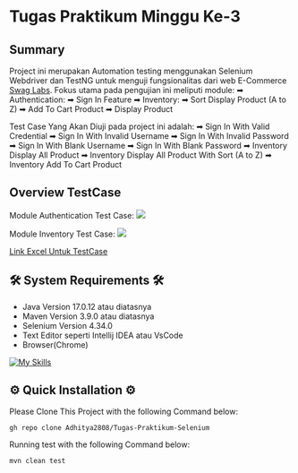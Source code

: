 # Tugas Praktikum Minggu Ke-3


## Summary

Project ini merupakan Automation testing menggunakan Selenium Webdriver dan TestNG untuk menguji fungsionalitas dari web E-Commerce [Swag Labs](https://www.saucedemo.com/v1/index.html). Fokus utama pada pengujian ini meliputi module:
➡ Authentication: 
    ➡ Sign In Feature
➡ Inventory:
    ➡ Sort Display Product (A to Z)
    ➡ Add To Cart Product
    ➡ Display Product
    
Test Case Yang Akan Diuji pada project ini adalah:
➡ Sign In With Valid Credential
➡ Sign In With Invalid Username
➡ Sign In With Invalid Password
➡ Sign In With Blank Username
➡ Sign In With Blank Password
➡ Inventory Display All Product 
➡ Inventory Display All Product With Sort (A to Z)
➡ Inventory Add To Cart Product

## Overview TestCase
Module Authentication Test Case:
![](https://github.com/Adhitya2808/Tugas-Praktikum-Selenium/blob/master/src/Screenshoot/Authentication.png)

Module Inventory Test Case:
![](https://github.com/Adhitya2808/Tugas-Praktikum-Selenium/blob/master/src/Screenshoot/Inventory.png)

[Link Excel Untuk TestCase](https://docs.google.com/spreadsheets/d/15EcrhqhNRiTcEkVhM1V8B5OEg8rsnUF6/edit?usp=sharing&ouid=109645276730628737767&rtpof=true&sd=true)

## 🛠️ System Requirements 🛠️

- Java Version 17.0.12 atau diatasnya
- Maven Version 3.9.0 atau diatasnya
- Selenium Version 4.34.0
- Text Editor seperti Intellij IDEA atau VsCode
- Browser(Chrome)
  
[![My Skills](https://skillicons.dev/icons?i=java,maven,selenium,idea,vscode)](https://skillicons.dev)

## ⚙️ Quick Installation ⚙️

Please Clone This Project with the following Command below:

```
gh repo clone Adhitya2808/Tugas-Praktikum-Selenium
```
Running test with the following Command below:
```
mvn clean test
```

